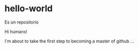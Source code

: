 # hello-world
Es un repositorio

Hi humans!

I'm about to take the first step to becoming a master of github ...
